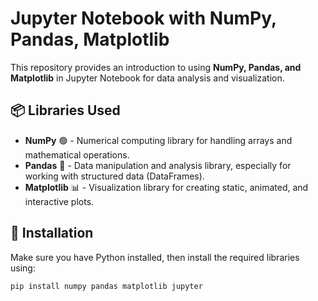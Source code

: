 # Jupyter Notebook with NumPy, Pandas, Matplotlib  

This repository provides an introduction to using **NumPy, Pandas, and Matplotlib** in Jupyter Notebook for data analysis and visualization.  

## 📦 Libraries Used  

- **NumPy** 🟢 - Numerical computing library for handling arrays and mathematical operations.  
- **Pandas** 🐼 - Data manipulation and analysis library, especially for working with structured data (DataFrames).  
- **Matplotlib** 📊 - Visualization library for creating static, animated, and interactive plots.  

## 🚀 Installation  

Make sure you have Python installed, then install the required libraries using:  

```bash
pip install numpy pandas matplotlib jupyter